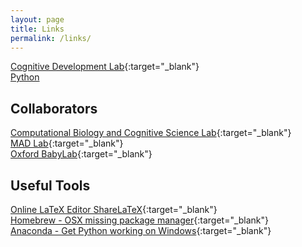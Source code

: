 ```yaml
---
layout: page
title: Links
permalink: /links/
---
```

[Cognitive Development Lab](http://cogdev.cog.ohio-state.edu){:target="_blank"}  
[Python](/python)

## Collaborators
[Computational Biology and Cognitive Science Lab](http://cbcsl.ece.ohio-state.edu){:target="_blank"}  
[MAD Lab](https://u.osu.edu/madlab/){:target="_blank"}  
[Oxford BabyLab](http://www.psy.ox.ac.uk/research/oxford-babylab){:target="_blank"}

## Useful Tools
[Online LaTeX Editor ShareLaTeX](https://www.sharelatex.com?r=2cbd059a&rm=d&rs=b){:target="_blank"}  
[Homebrew - OSX missing package manager](http://brew.sh){:target="_blank"}  
[Anaconda - Get Python working on Windows](https://www.continuum.io/downloads){:target="_blank"}
